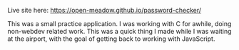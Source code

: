 Live site here: https://open-meadow.github.io/password-checker/

This was a small practice application. I was working with C for awhile, doing non-webdev related work. This was a quick thing I made while I was waiting at the airport, with the goal of getting back to working with JavaScript.